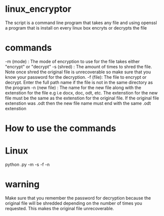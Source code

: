 linux_encryptor
===============

The script is a command line program that takes any file and using openssl a program that is
install on every linux box encryts or decrypts the file

commands
=======

-m (mode) : The mode of encryption to use for the file takes either "encrypt" or "decrypt"
-s (shred) : The amount of times to shred the file. Note once shred the original file is unrecoverable so
             make sure that you know your password for the decryption.
-f (file): The file to encrypt or decrypt. Enter the full path  name if the file is not in the same
           directory as the program
-n (new file) : The name for the new file along with the extenstion for the file e.g i.e docx, doc, odt, etc.
                The extenstion for the new file must be the same as the extenstion for the original file. If
                the original file extenstion was .odt then the new file name must end with the same .odt extenstion

How to use the commands
=========================

Linux
========

python <program name>.py -m <mode> -s <number of times to shred file> -f <file> -n <new file name>

warning
==========
Make sure that you remember the password for decryption because the original file will be shredded
depending on the number of times you requested. This makes the original file unrecoverable.



